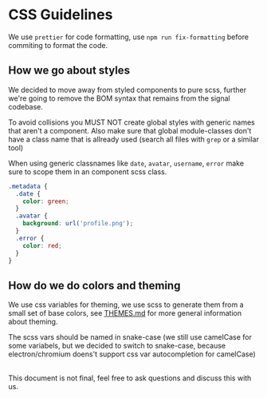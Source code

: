 # CSS Guidelines

We use `prettier` for code formatting,
use `npm run fix-formatting` before commiting to format the code.

## How we go about styles

We decided to move away from styled components to pure scss, further we're going to remove the BOM syntax that remains from the signal codebase.

To avoid collisions you MUST NOT create global styles with generic names that aren't a component.
Also make sure that global module-classes don't have a class name that is allready used (search all files with `grep` or a similar tool)

When using generic classnames like `date`, `avatar`, `username`, `error` make sure to scope them in an component scss class.

```scss
.metadata {
  .date {
    color: green;
  }
  .avatar {
    background: url('profile.png');
  }
  .error {
    color: red;
  }
}
```

## How do we do colors and theming

We use css variables for theming, we use scss to generate them from a small set of base colors, see [THEMES.md](./THEMES.md) for more general information about theming.

The scss vars should be named in snake-case (we still use camelCase for some variabels, but we decided to switch to snake-case, because electron/chromium doens't support css var autocompletion for camelCase)

<br>
This document is not final, feel free to ask questions and discuss this with us.
